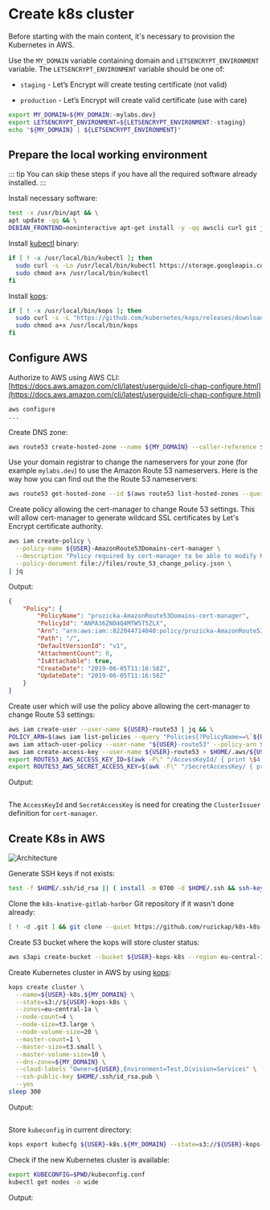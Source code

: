 # Create k8s cluster

Before starting with the main content, it's necessary to provision
the Kubernetes in AWS.

Use the `MY_DOMAIN` variable containing domain and `LETSENCRYPT_ENVIRONMENT`
variable.
The `LETSENCRYPT_ENVIRONMENT` variable should be one of:

* `staging` - Let’s Encrypt will create testing certificate (not valid)

* `production` - Let’s Encrypt will create valid certificate (use with care)

```bash
export MY_DOMAIN=${MY_DOMAIN:-mylabs.dev}
export LETSENCRYPT_ENVIRONMENT=${LETSENCRYPT_ENVIRONMENT:-staging}
echo "${MY_DOMAIN} | ${LETSENCRYPT_ENVIRONMENT}"
```

## Prepare the local working environment

::: tip
You can skip these steps if you have all the required software already
installed.
:::

Install necessary software:

```bash
test -x /usr/bin/apt && \
apt update -qq && \
DEBIAN_FRONTEND=noninteractive apt-get install -y -qq awscli curl git jq openssh-client sudo wget > /dev/null
```

Install [kubectl](https://github.com/kubernetes/kubectl) binary:

```bash
if [ ! -x /usr/local/bin/kubectl ]; then
  sudo curl -s -Lo /usr/local/bin/kubectl https://storage.googleapis.com/kubernetes-release/release/$(curl -s https://storage.googleapis.com/kubernetes-release/release/stable.txt)/bin/linux/amd64/kubectl
  sudo chmod a+x /usr/local/bin/kubectl
fi
```

Install [kops](https://github.com/kubernetes/kops):

```bash
if [ ! -x /usr/local/bin/kops ]; then
  sudo curl -s -L "https://github.com/kubernetes/kops/releases/download/1.14.0-alpha.3/kops-linux-amd64" > /usr/local/bin/kops
  sudo chmod a+x /usr/local/bin/kops
fi
```

## Configure AWS

Authorize to AWS using AWS CLI: [https://docs.aws.amazon.com/cli/latest/userguide/cli-chap-configure.html](https://docs.aws.amazon.com/cli/latest/userguide/cli-chap-configure.html)

```bash
aws configure
...
```

Create DNS zone:

```bash
aws route53 create-hosted-zone --name ${MY_DOMAIN} --caller-reference ${MY_DOMAIN}
```

Use your domain registrar to change the nameservers for your zone (for example
`mylabs.dev`) to use the Amazon Route 53 nameservers. Here is the way how you
can find out the the Route 53 nameservers:

```bash
aws route53 get-hosted-zone --id $(aws route53 list-hosted-zones --query "HostedZones[?Name==\`${MY_DOMAIN}.\`].Id" --output text) --query "DelegationSet.NameServers"
```

Create policy allowing the cert-manager to change Route 53 settings. This will
allow cert-manager to generate wildcard SSL certificates by Let's Encrypt
certificate authority.

```bash
aws iam create-policy \
  --policy-name ${USER}-AmazonRoute53Domains-cert-manager \
  --description "Policy required by cert-manager to be able to modify Route 53 when generating wildcard certificates using Lets Encrypt" \
  --policy-document file://files/route_53_change_policy.json \
| jq
```

Output:

```json
{
    "Policy": {
        "PolicyName": "pruzicka-AmazonRoute53Domains-cert-manager",
        "PolicyId": "ANPA36ZNO4Q4MTW5T5ZLX",
        "Arn": "arn:aws:iam::822044714040:policy/pruzicka-AmazonRoute53Domains-cert-manager",
        "Path": "/",
        "DefaultVersionId": "v1",
        "AttachmentCount": 0,
        "IsAttachable": true,
        "CreateDate": "2019-06-05T11:16:58Z",
        "UpdateDate": "2019-06-05T11:16:58Z"
    }
}
```

Create user which will use the policy above allowing the cert-manager to change
Route 53 settings:

```bash
aws iam create-user --user-name ${USER}-route53 | jq && \
POLICY_ARN=$(aws iam list-policies --query "Policies[?PolicyName==\`${USER}-AmazonRoute53Domains-cert-manager\`].{ARN:Arn}" --output text) && \
aws iam attach-user-policy --user-name "${USER}-route53" --policy-arn $POLICY_ARN && \
aws iam create-access-key --user-name ${USER}-route53 > $HOME/.aws/${USER}-route53-${MY_DOMAIN} && \
export ROUTE53_AWS_ACCESS_KEY_ID=$(awk -F\" "/AccessKeyId/ { print \$4 }" $HOME/.aws/${USER}-route53-${MY_DOMAIN}) && \
export ROUTE53_AWS_SECRET_ACCESS_KEY=$(awk -F\" "/SecretAccessKey/ { print \$4 }" $HOME/.aws/${USER}-route53-${MY_DOMAIN})
```

Output:

```json
```

The `AccessKeyId` and `SecretAccessKey` is need for creating the `ClusterIssuer`
definition for `cert-manager`.

## Create K8s in AWS

![Architecture](https://raw.githubusercontent.com/aws-samples/eks-workshop/65b766c494a5b4f5420b2912d8373c4957163541/static/images/3-service-animated.gif
"Architecture")

Generate SSH keys if not exists:

```bash
test -f $HOME/.ssh/id_rsa || ( install -m 0700 -d $HOME/.ssh && ssh-keygen -b 2048 -t rsa -f $HOME/.ssh/id_rsa -q -N "" )
```

Clone the `k8s-knative-gitlab-harbor` Git repository if it wasn't done already:

```bash
[ ! -d .git ] && git clone --quiet https://github.com/ruzickap/k8s-k8s-knative-gitlab-harbor && cd k8s-knative-gitlab-harbor
```

Create S3 bucket where the kops will store cluster status:

```bash
aws s3api create-bucket --bucket ${USER}-kops-k8s --region eu-central-1 --create-bucket-configuration LocationConstraint=eu-central-1
```

Create Kubernetes cluster in AWS by using [kops](https://github.com/kubernetes/kops):

```bash
kops create cluster \
  --name=${USER}-k8s.${MY_DOMAIN} \
  --state=s3://${USER}-kops-k8s \
  --zones=eu-central-1a \
  --node-count=4 \
  --node-size=t3.large \
  --node-volume-size=20 \
  --master-count=1 \
  --master-size=t3.small \
  --master-volume-size=10 \
  --dns-zone=${MY_DOMAIN} \
  --cloud-labels "Owner=${USER},Environment=Test,Division=Services" \
  --ssh-public-key $HOME/.ssh/id_rsa.pub \
  --yes
sleep 300
```

Output:

```text
```

Store `kubeconfig` in current directory:

```bash
kops export kubecfg ${USER}-k8s.${MY_DOMAIN} --state=s3://${USER}-kops-k8s --kubeconfig kubeconfig.conf
```

Check if the new Kubernetes cluster is available:

```bash
export KUBECONFIG=$PWD/kubeconfig.conf
kubectl get nodes -o wide
```

Output:

```text
```
